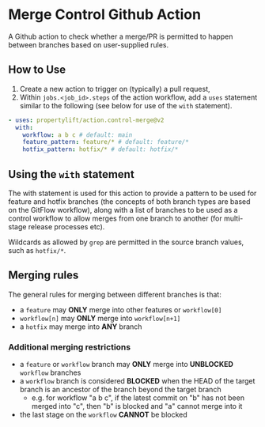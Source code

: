 # Merge Control Github Action

A Github action to check whether a merge/PR is permitted to happen between branches based on user-supplied rules.

## How to Use

1. Create a new action to trigger on (typically) a pull request,
2. Within `jobs.<job_id>.steps` of the action workflow, add a `uses` statement similar to the following (see below for use of the `with` statement).

```yml
- uses: propertylift/action.control-merge@v2
  with:
    workflow: a b c # default: main
    feature_pattern: feature/* # default: feature/*
    hotfix_pattern: hotfix/* # default: hotfix/*
```

## Using the `with` statement

The with statement is used for this action to provide a pattern to be used for feature and hotfix branches (the concepts of both branch types are based on the GitFlow workflow), along with a list of branches to be used as a control workflow to allow merges from one branch to another (for multi-stage release processes etc).

Wildcards as allowed by `grep` are permitted in the source branch values, such as `hotfix/*`.

## Merging rules

The general rules for merging between different branches is that:

- a `feature` may **ONLY** merge into other features or `workflow[0]`
- `workflow[n]` may **ONLY** merge into `workflow[n+1]`
- a `hotfix` may merge into **ANY** branch

### Additional merging restrictions

- a `feature` or `workflow` branch may **ONLY** merge into **UNBLOCKED** `workflow` branches
- a `workflow` branch is considered **BLOCKED** when the HEAD of the target branch is an ancestor of the branch beyond the target branch
  - e.g. for workflow "a b c", if the latest commit on "b" has not been merged into "c", then "b" is blocked and "a" cannot merge into it
- the last stage on the `workflow` **CANNOT** be blocked
